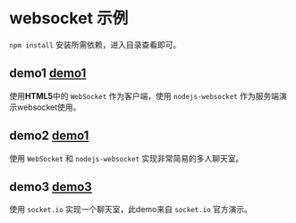 # websocket 示例

`npm install` 安装所需依赖，进入目录查看即可。

## demo1 [demo1](./demo1)

使用**HTML5**中的 `WebSocket` 作为客户端，使用 `nodejs-websocket` 作为服务端演示websocket使用。

## demo2 [demo1](./demo2)

使用 `WebSocket` 和 `nodejs-websocket` 实现非常简易的多人聊天室。

## demo3 [demo3](./demo3)

使用 `socket.io` 实现一个聊天室，此demo来自 `socket.io` 官方演示。